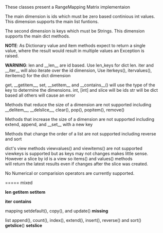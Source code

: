 These classes present a RangeMapping Matrix implementaion

The main dimension is ids which must be zero based continious int values.
This dimension supports the main list funtions.

The second dimension is keys which must be Strings.
This dimension supports the main dict methods.

**NOTE**: As Dictionary value and item methods expect to return a single value,
where the result would result in multiple values an Exception is raised.

**WARNING**:
len and \_\_len\_\_ are id based. Use len_keys for dict len.
iter and \_\_iter\_\_ will also iterate over the id dimension,
Use iterkeys(), itervalues(), iteritems() for the dict dimension

get, \_\_getitem\_\_, set, \_\_setitem\_\_ and \_\_contains\_\_() 
 will use the type of the key to determine the dimensions. 
int, \[int\] and slice will be ids
str will be dict based all others will cause an error

Methods that reduce the size of a dimension are not supported
including \_\_delitem\_\_, \_\_delslice\_\_, clear(), pop(), popitem(), remove()

Methods that increase the size of a dimension are not supported
including extend, append, and \_\_set\_\_ with a new key

Methods that change the order of a list are not supported
including reverse and sort

dict's view methods viewvalues() and viewitems() are not supported
viewkeys is supported but as keys may not changes makes little sense.
However a slice by id is a view so items() and values() methods  
will return the latest results even if changes after the slice was created.

No Numerical or comparision operators are currently supported.

=====
mixed

__len__
__getitem__
__setitem__

__iter__
__contains__


mapping
setdefault(),  copy(), and update()
__missing__

list
append(), count(), index(), extend(), insert(), reverse() and sort()
__getslice__()
__setslice__
